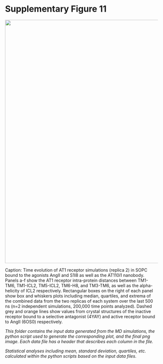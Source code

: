 # Supplementary Figure 11
<img src="Figure_S11.png" width="800"/>

Caption: Time evolution of AT1 receptor simulations (replica 2) in SOPC bound to the agonists AngII and S1I8 as well as the AT110i1 nanobody. Panels a-f show the AT1 receptor intra-protein distances between TM1-TM6, TM1-ICL2, TM5-ICL2, TM6-H8, and TM3-TM6, as well as the alpha-helicity of ICL2 respectively. Rectangular boxes on the right of each panel show box and whiskers plots including median, quartiles, and extrema of the combined data from the two replicas of each system over the last 500 ns (n=2 independent simulations, 200,000 time points analyzed). Dashed grey and orange lines show values from crystal structures of the inactive receptor bound to a selective antagonist (4YAY) and active receptor bound to AngII (6OS0) respectively.

*This folder contains the input data generated from the MD simulations, the python script used to generate the corresponding plot, and the final png image. Each data file has a header that describes each column in the file.*

*Statistical analyses including mean, standard deviation, quartiles, etc. calculated within the python scripts based on the input data files.*
